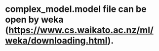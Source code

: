 # complex_model.model file can be open by weka (https://www.cs.waikato.ac.nz/ml/weka/downloading.html). 
